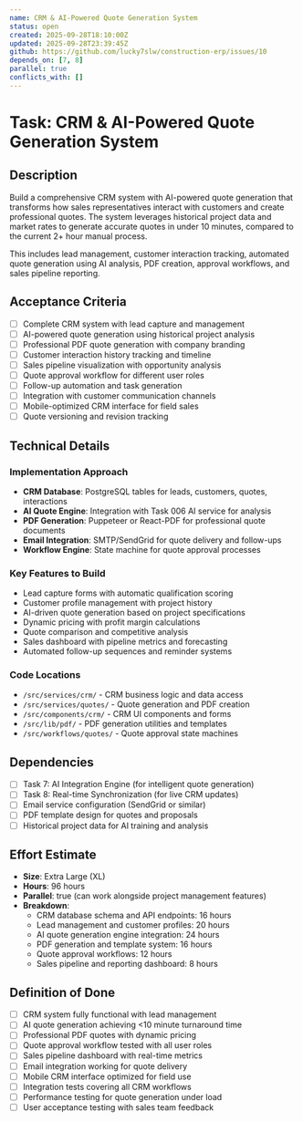```yaml
---
name: CRM & AI-Powered Quote Generation System
status: open
created: 2025-09-28T18:10:00Z
updated: 2025-09-28T23:39:45Z
github: https://github.com/lucky7slw/construction-erp/issues/10
depends_on: [7, 8]
parallel: true
conflicts_with: []
---
```


# Task: CRM & AI-Powered Quote Generation System

## Description

Build a comprehensive CRM system with AI-powered quote generation that transforms how sales representatives interact with customers and create professional quotes. The system leverages historical project data and market rates to generate accurate quotes in under 10 minutes, compared to the current 2+ hour manual process.

This includes lead management, customer interaction tracking, automated quote generation using AI analysis, PDF creation, approval workflows, and sales pipeline reporting.

## Acceptance Criteria

- [ ] Complete CRM system with lead capture and management
- [ ] AI-powered quote generation using historical project analysis
- [ ] Professional PDF quote generation with company branding
- [ ] Customer interaction history tracking and timeline
- [ ] Sales pipeline visualization with opportunity analysis
- [ ] Quote approval workflow for different user roles
- [ ] Follow-up automation and task generation
- [ ] Integration with customer communication channels
- [ ] Mobile-optimized CRM interface for field sales
- [ ] Quote versioning and revision tracking

## Technical Details

### Implementation Approach
- **CRM Database**: PostgreSQL tables for leads, customers, quotes, interactions
- **AI Quote Engine**: Integration with Task 006 AI service for analysis
- **PDF Generation**: Puppeteer or React-PDF for professional quote documents
- **Email Integration**: SMTP/SendGrid for quote delivery and follow-ups
- **Workflow Engine**: State machine for quote approval processes

### Key Features to Build
- Lead capture forms with automatic qualification scoring
- Customer profile management with project history
- AI-driven quote generation based on project specifications
- Dynamic pricing with profit margin calculations
- Quote comparison and competitive analysis
- Sales dashboard with pipeline metrics and forecasting
- Automated follow-up sequences and reminder systems

### Code Locations
- `/src/services/crm/` - CRM business logic and data access
- `/src/services/quotes/` - Quote generation and PDF creation
- `/src/components/crm/` - CRM UI components and forms
- `/src/lib/pdf/` - PDF generation utilities and templates
- `/src/workflows/quotes/` - Quote approval state machines

## Dependencies

- [ ] Task 7: AI Integration Engine (for intelligent quote generation)
- [ ] Task 8: Real-time Synchronization (for live CRM updates)
- [ ] Email service configuration (SendGrid or similar)
- [ ] PDF template design for quotes and proposals
- [ ] Historical project data for AI training and analysis

## Effort Estimate

- **Size**: Extra Large (XL)
- **Hours**: 96 hours
- **Parallel**: true (can work alongside project management features)
- **Breakdown**:
  - CRM database schema and API endpoints: 16 hours
  - Lead management and customer profiles: 20 hours
  - AI quote generation engine integration: 24 hours
  - PDF generation and template system: 16 hours
  - Quote approval workflows: 12 hours
  - Sales pipeline and reporting dashboard: 8 hours

## Definition of Done

- [ ] CRM system fully functional with lead management
- [ ] AI quote generation achieving <10 minute turnaround time
- [ ] Professional PDF quotes with dynamic pricing
- [ ] Quote approval workflow tested with all user roles
- [ ] Sales pipeline dashboard with real-time metrics
- [ ] Email integration working for quote delivery
- [ ] Mobile CRM interface optimized for field use
- [ ] Integration tests covering all CRM workflows
- [ ] Performance testing for quote generation under load
- [ ] User acceptance testing with sales team feedback
